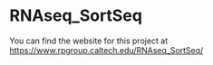 # RNAseq_SortSeq
You can find the website for this project at https://www.rpgroup.caltech.edu/RNAseq_SortSeq/

